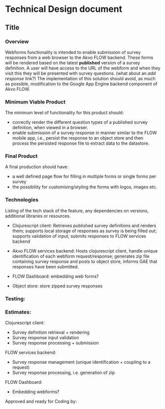 # Technical Design document

Title
-------------

### Overview
Webforms functionality is intended to enable submission of survey responses from a web browser to the Akvo FLOW backend.  These forms will be rendered based on the latest **published** version of a survey definition. A user will have access to the URL of the webform and when they visit this they will be presented with survey questions. (what about an *add response* link?)  The implementation of this solution should avoid, as much as possible, modification to the Google App Engine backend component of Akvo FLOW.

### Minimum Viable Product
The minimum level of functionality for this product should:
* correctly render the different question types of a published survey definition, when viewed in a browser.
* enable submission of a survey response in manner similar to the FLOW mobile app, i.e., persist the response to an object store and then process the persisted response file to extract data to the datastore.

### Final Product
A final production should have:
* a well defined page flow for filling in multiple forms or single forms per survey
* the possibility for customising/styling the forms with logos, images etc.

### Technologies
Listing of the tech stack of the feature, any dependencies on versions, additional libraries or resources.

* Clojurescript client: Retrieves published survey definitions and renders them; supports local storage of responses as survey is being filled out; supports validation of input; submits responses to FLOW services backend

* Akvo FLOW services backend: Hosts clojurescript client, handle unique identification of each webform request/response; generates zip file containing survey response and posts to object store, informs GAE that responses have been submitted.

* FLOW Dashboard: embedding web forms?

* Object store: store zipped survey responses


### Testing:


### Estimates:

Clojurescript client:
* Survey definition retrieval + rendering
* Survey response input validation
* Survey response processing + submission

FLOW services backend:
* Survey response management (unique identification + coupling to a request)
* Survey response processing, i.e. generation of zip

FLOW Dashboard:
* Embedding webforms?

Approved and ready for Coding by: 